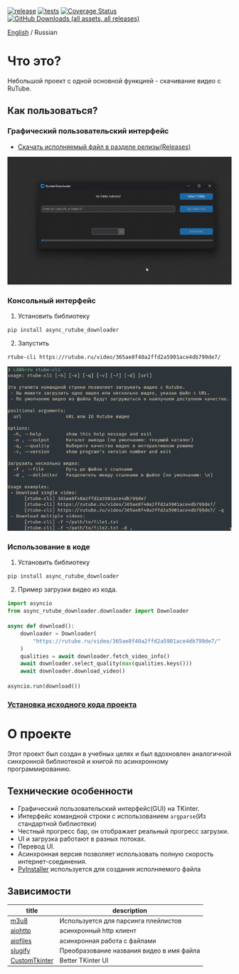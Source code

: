 [![release](https://img.shields.io/github/release/Reagent992/async_rutube_downloader.svg)](https://github.com/Reagent992/async_rutube_downloader/releases/latest)
[![tests](https://github.com/Reagent992/async_rutube_downloader/actions/workflows/tests.yml/badge.svg)](https://github.com/Reagent992/async_rutube_downloader/actions/workflows/tests.yml)
[![Coverage Status](https://coveralls.io/repos/github/Reagent992/async_rutube_downloader/badge.svg?branch=main)](https://coveralls.io/github/Reagent992/async_rutube_downloader?branch=main)
[![GitHub Downloads (all assets, all releases)](https://img.shields.io/github/downloads/Reagent992/async_rutube_downloader/total?label=release%20downloads)](https://github.com/Reagent992/async_rutube_downloader/releases/latest)

[English](README.md) / Russian

# Что это?

Небольшой проект с одной основной функцией - скачивание видео с RuTube.

## Как пользоваться?

### Графический пользовательский интерфейс

-  [Скачать исполняемый файл в разделе релизы(Releases)](https://github.com/Reagent992/async_rutube_downloader/releases/latest)

[![screen_cast.gif](screen_cast.gif)](https://github.com/Reagent992/async_rutube_downloader/releases/latest)

### Консольный интерфейс

1. Установить библиотеку
```
pip install async_rutube_downloader
```
2. Запустить
```
rtube-cli https://rutube.ru/video/365ae8f40a2ffd2a5901ace4db799de7/
```
[![cli-ru.png](cli-ru.png)](https://pypi.org/project/async_rutube_downloader/)

### Использование в коде

1. Установить библиотеку
```
pip install async_rutube_downloader
```
2. Пример загрузки видео из кода.
```python
import asyncio
from async_rutube_downloader.downloader import Downloader

async def download():
    downloader = Downloader(
        "https://rutube.ru/video/365ae8f40a2ffd2a5901ace4db799de7/"
    )
    qualities = await downloader.fetch_video_info()
    await downloader.select_quality(max(qualities.keys()))
    await downloader.download_video()

asyncio.run(download())
```


### [Установка исходного кода проекта](./dev.md)


# О проекте
Этот проект был создан в учебных целях и был вдохновлен аналогичной синхронной библиотекой и книгой по асинхронному программированию.

## Технические особенности
- Графический пользовательский интерфейс(GUI) на TKinter.
- Интерфейс командной строки с использованием `argparse`(Из стандартной библиотеки)
- Честный прогресс бар, он отображает реальный прогресс загрузки.
- UI и загрузка работают в разных потоках.
- Перевод UI.
- Асинхронная версия позволяет использовать полную скорость интернет-соединения.
- [PyInstaller](https://github.com/pyinstaller/pyinstaller) используется для создания исполняемого файла

## Зависимости

| title                                                           | description                               |
| --------------------------------------------------------------- | ----------------------------------------- |
| [m3u8](https://github.com/globocom/m3u8/)                       | Используется для парсинга плейлистов      |
| [aiohttp](https://github.com/aio-libs/aiohttp)                  | асинхронный http клиент                   |
| [aiofiles](https://github.com/Tinche/aiofiles)                  | асинхронная работа с файлами              |
| [slugify ](https://github.com/un33k/python-slugify)             | Преобразование названия видео в имя файла |
| [CustomTkinter](https://github.com/TomSchimansky/CustomTkinter) | Better TKinter UI                         |
